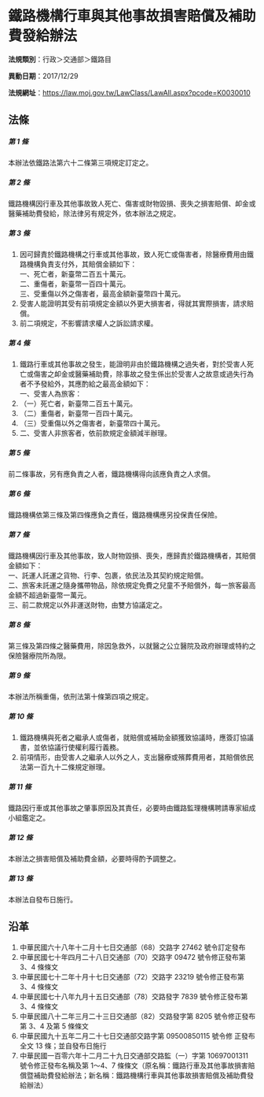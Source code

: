 # 鐵路機構行車與其他事故損害賠償及補助費發給辦法




**法規類別**：行政＞交通部＞鐵路目

**異動日期**：2017/12/29  

**法規網址**：https://law.moj.gov.tw/LawClass/LawAll.aspx?pcode=K0030010



## 法條
##### 第 1 條
本辦法依鐵路法第六十二條第三項規定訂定之。

##### 第 2 條
鐵路機構因行車及其他事故致人死亡、傷害或財物毀損、喪失之損害賠償、卹金或醫藥補助費發給，除法律另有規定外，依本辦法之規定。

##### 第 3 條
1. 因可歸責於鐵路機構之行車或其他事故，致人死亡或傷害者，除醫療費用由鐵路機構負責支付外，其賠償金額如下：  
一、死亡者，新臺幣二百五十萬元。  
二、重傷者，新臺幣一百四十萬元。  
三、受重傷以外之傷害者，最高金額新臺幣四十萬元。
1. 受害人能證明其受有前項規定金額以外更大損害者，得就其實際損害，請求賠償。
1. 前二項規定，不影響請求權人之訴訟請求權。

##### 第 4 條
1. 鐵路行車或其他事故之發生，能證明非由於鐵路機構之過失者，對於受害人死亡或傷害之卹金或醫藥補助費，除事故之發生係出於受害人之故意或過失行為者不予發給外，其應酌給之最高金額如下：  
一、受害人為旅客：
1. （一）死亡者，新臺幣二百五十萬元。
1. （二）重傷者，新臺幣一百四十萬元。
1. （三）受重傷以外之傷害者，新臺幣四十萬元。
1. 二、受害人非旅客者，依前款規定金額減半辦理。

##### 第 5 條
前二條事故，另有應負責之人者，鐵路機構得向該應負責之人求償。

##### 第 6 條
鐵路機構依第三條及第四條應負之責任，鐵路機構應另投保責任保險。

##### 第 7 條
鐵路機構因行車及其他事故，致人財物毀損、喪失，應歸責於鐵路機構者，其賠償金額如下：  
一、託運人託運之貨物、行李、包裹，依民法及其契約規定賠償。  
二、旅客未託運之隨身攜帶物品，除依規定免費之兒童不予賠償外，每一旅客最高金額不超過新臺幣一萬元。  
三、前二款規定以外非運送財物，由雙方協議定之。

##### 第 8 條
第三條及第四條之醫藥費用，除因急救外，以就醫之公立醫院及政府辦理或特約之保險醫療院所為限。

##### 第 9 條
本辦法所稱重傷，依刑法第十條第四項之規定。

##### 第 10 條
1. 鐵路機構與死者之繼承人或傷者，就賠償或補助金額獲致協議時，應簽訂協議書，並依協議行使權利履行義務。
1. 前項情形，由受害人之繼承人以外之人，支出醫療或殯葬費用者，其賠償依民法第一百九十二條規定辦理。

##### 第 11 條
鐵路因行車或其他事故之肇事原因及其責任，必要時由鐵路監理機構聘請專家組成小組鑑定之。

##### 第 12 條
本辦法之損害賠償及補助費金額，必要時得酌予調整之。

##### 第 13 條
本辦法自發布日施行。

## 沿革
1. 中華民國六十八年十二月十七日交通部（68）交路字 27462  號令訂定發布
1. 中華民國七十年四月二十八日交通部（70）交路字 09472  號令修正發布第 3、4 條條文
1. 中華民國七十二年十月十七日交通部（72）交路字 23219  號令修正發布第 3、4 條條文
1. 中華民國七十八年九月十五日交通部（78）交路發字 7839 號令修正發布第 3、4 條條文
1. 中華民國八十二年三月二十三日交通部（82）交路發字第 8205 號令修正發布第 3、4 及第 5  條條文
1. 中華民國九十五年二月二十七日交通部交路字第 09500850115  號令修 正發布全文 13 條；並自發布日施行
1. 中華民國一百零六年十二月二十九日交通部交路監（一）字第 10697001311  號令修正發布名稱及第 1～4、7  條條文（原名稱：鐵路行車及其他事故損害賠償暨補助費發給辦法；新名稱：鐵路機構行車與其他事故損害賠償及補助費發給辦法）
